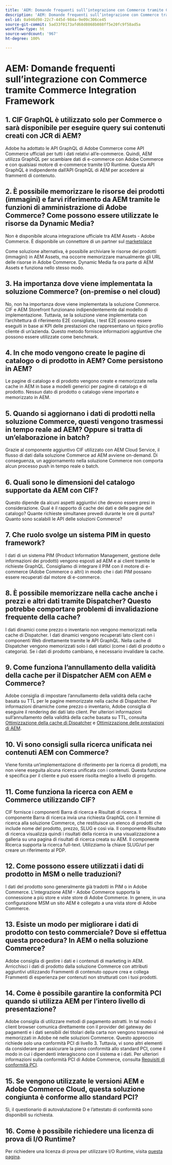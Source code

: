 ```yaml
---
title: 'AEM: Domande frequenti sull’integrazione con Commerce tramite Commerce Integration Framework'
description: 'AEM: Domande frequenti sull’integrazione con Commerce tramite Commerce Integration Framework'
exl-id: 0a946d98-22c7-445d-984a-9e09c306ce45
source-git-commit: 5ad33f0173afd68d8868b088ff5e20fc9f58ad5a
workflow-type: ht
source-wordcount: '967'
ht-degree: 100%

---
```


# AEM: Domande frequenti sull’integrazione con Commerce tramite Commerce Integration Framework

## 1. CIF GraphQL è utilizzato solo per Commerce o sarà disponibile per eseguire query sui contenuti creati con JCR di AEM?

Adobe ha adottato le API GraphQL di Adobe Commerce come API Commerce ufficiali per tutti i dati relativi all’e-commerce. Quindi, AEM utilizza GraphQL per scambiare dati di e-commerce con Adobe Commerce e con qualsiasi motore di e-commerce tramite I/O Runtime. Questa API GraphQL è indipendente dall’API GraphQL di AEM per accedere ai frammenti di contenuto.

## 2. È possibile memorizzare le risorse dei prodotti (immagini) e farvi riferimento da AEM tramite le funzioni di amministrazione di Adobe Commerce? Come possono essere utilizzate le risorse da Dynamic Media?

Non è disponibile alcuna integrazione ufficiale tra AEM Assets - Adobe Commerce. È disponibile un connettore di un partner sul [marketplace](https://marketplace.magento.com) <!-- THIS IS THE OLD URL THAT WAS USED. IT WAS 404 (https://marketplace.magento.com/bounteous-dam.html) -->

Come soluzione alternativa, è possibile archiviare le risorse dei prodotti (immagini) in AEM Assets, ma occorre memorizzare manualmente gli URL delle risorse in Adobe Commerce. Dynamic Media fa ora parte di AEM Assets e funziona nello stesso modo.

## 3. Ha importanza dove viene implementata la soluzione Commerce? (on-premise o nel cloud)

No, non ha importanza dove viene implementata la soluzione Commerce. CIF e AEM Storefront funzionano indipendentemente dal modello di implementazione. Tuttavia, se la soluzione viene implementata con l’architettura di riferimento E2E consigliata, i test E2E possono essere eseguiti in base ai KPI delle prestazioni che rappresentano un tipico profilo cliente di un’azienda. Questo metodo fornisce informazioni aggiuntive che possono essere utilizzate come benchmark.

## 4. In che modo vengono create le pagine di catalogo o di prodotto in AEM? Come persistono in AEM?

Le pagine di catalogo e di prodotto vengono create e memorizzate nella cache in AEM in base a modelli generici per pagine di catalogo e di prodotto. Nessun dato di prodotto o catalogo viene importato e memorizzato in AEM.

## 5. Quando si aggiornano i dati di prodotti nella soluzione Commerce, questi vengono trasmessi in tempo reale ad AEM? Oppure si tratta di un’elaborazione in batch?

Grazie al componente aggiuntivo CIF utilizzato con AEM Cloud Service, il flusso di dati dalla soluzione Commerce ad AEM avviene on-demand. Di conseguenza, un aggiornamento nella soluzione Commerce non comporta alcun processo push in tempo reale o batch.

## 6. Quali sono le dimensioni del catalogo supportate da AEM con CIF?

Questo dipende da alcuni aspetti aggiuntivi che devono essere presi in considerazione. Qual è il rapporto di cache dei dati e delle pagine del catalogo? Quante richieste simultanee prevedi durante le ore di punta? Quanto sono scalabili le API delle soluzioni Commerce?

## 7. Che ruolo svolge un sistema PIM in questo framework?

I dati di un sistema PIM (Product Information Management, gestione delle informazioni dei prodotti) vengono esposti ad AEM e ai client tramite le richieste GraphQL. Consigliamo di integrare il PIM con il motore di e-commerce (Adobe Commerce o altri) in modo che i dati PIM possano essere recuperati dal motore di e-commerce.

## 8. È possibile memorizzare nella cache anche i prezzi e altri dati tramite Dispatcher? Questo potrebbe comportare problemi di invalidazione frequente della cache?

I dati dinamici come prezzo o inventario non vengono memorizzati nella cache di Dispatcher. I dati dinamici vengono recuperati lato client con i componenti Web direttamente tramite le API GraphQL. Nella cache di Dispatcher vengono memorizzati solo i dati statici (come i dati di prodotto o categoria). Se i dati di prodotto cambiano, è necessario invalidare la cache.

## 9. Come funziona l’annullamento della validità della cache per il Dispatcher AEM con AEM e Commerce?

Adobe consiglia di impostare l’annullamento della validità della cache basata su TTL per le pagine memorizzate nella cache di Dispatcher. Per informazioni dinamiche come prezzo o inventario, Adobe consiglia di eseguire il rendering dei dati lato client. Per ulteriori informazioni sull’annullamento della validità della cache basata su TTL, consulta [Ottimizzazione della cache di Dispatcher](https://experienceleague.adobe.com/docs/experience-cloud-kcs/kbarticles/KA-17458.html?lang=it) e [Ottimizzazione delle prestazioni di AEM](https://experienceleague.adobe.com/docs/commerce-operations/deliver-commerce-at-scale/performance.html?lang=it).

## 10. Vi sono consigli sulla ricerca unificata nei contenuti AEM con Commerce?

Viene fornita un’implementazione di riferimento per la ricerca di prodotti, ma non viene eseguita alcuna ricerca unificata con i contenuti. Questa funzione è specifica per il cliente e può essere risolta meglio a livello di progetto.

## 11. Come funziona la ricerca con AEM e Commerce utilizzando CIF?

CIF fornisce i componenti Barra di ricerca e Risultati di ricerca. Il componente Barra di ricerca invia una richiesta GraphQL con il termine di ricerca alla soluzione Commerce, che restituisce un elenco di prodotti che include nome del prodotto, prezzo, SLUG e così via. Il componente Risultato di ricerca visualizza quindi i risultati della ricerca in una visualizzazione a galleria su una pagina di risultati di ricerca creata su AEM. Il componente Ricerca supporta la ricerca full-text. Utilizziamo la chiave SLUG/url per creare un riferimento al PDP.

## 12. Come possono essere utilizzati i dati di prodotto in MSM o nelle traduzioni?

I dati del prodotto sono generalmente già tradotti in PIM o in Adobe Commerce. L’integrazione AEM - Adobe Commerce supporta la connessione a più store e viste store di Adobe Commerce. In genere, in una configurazione MSM un sito AEM è collegato a una vista store di Adobe Commerce.

## 13. Esiste un modo per migliorare i dati di prodotto con testo commerciale? Dove si effettua questa procedura? In AEM o nella soluzione Commerce?

Adobe consiglia di gestire i dati e i contenuti di marketing in AEM. Arricchisci i dati di prodotto dalla soluzione Commerce con attributi aggiuntivi utilizzando Frammenti di contenuto oppure crea e collega Frammenti di esperienza per contenuti non strutturati con i tuoi prodotti.

## 14. Come è possibile garantire la conformità PCI quando si utilizza AEM per l’intero livello di presentazione?

Adobe consiglia di utilizzare metodi di pagamento astratti. In tal modo il client browser comunica direttamente con il provider del gateway dei pagamenti e i dati sensibili dei titolari della carta non vengono trasmessi né memorizzati in Adobe né nelle soluzioni Commerce. Questo approccio richiede solo una conformità PCI di livello 3. Tuttavia, vi sono altri elementi da considerare per assicurare la piena conformità allo standard PCI, come il modo in cui i dipendenti interagiscono con il sistema e i dati. Per ulteriori informazioni sulla conformità PCI di Adobe Commerce, consulta [Requisiti di conformità PCI](https://business.adobe.com/it/products/magento/pci-compliance.html).

## 15. Se vengono utilizzate le versioni AEM e Adobe Commerce Cloud, questa soluzione congiunta è conforme allo standard PCI?

Sì, il questionario di autovalutazione D e l’attestato di conformità sono disponibili su richiesta.

## 16. Come è possibile richiedere una licenza di prova di I/O Runtime?

Per richiedere una licenza di prova per utilizzare I/O Runtime, visita [questa pagina](https://developer.adobe.com/app-builder/trial/).
